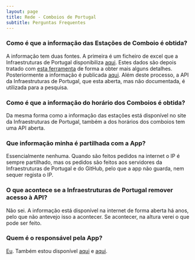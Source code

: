 ```yaml
---
layout: page
title: Rede - Comboios de Portugal
subtitle: Perguntas Frequentes
---
```


### Como é que a informação das Estações de Comboio é obtida?
A informação tem duas fontes. A primeira é um ficheiro de excel que a Infraestruturas de Portugal disponibiliza [aqui](https://dados.gov.pt/pt/datasets/estacoes-e-apeadeiros/). Estes dados são depois tratado com [esta ferramenta](https://github.com/joaoc-pires/PTStations) de forma a obter mais alguns detalhes. Posteriormente a informação é publicada [aqui](https://dados.gov.pt/pt/datasets/estacoes-e-apeadeiros-dos-caminhos-de-ferro-portugueses/).
Além deste processo, a API da Infraestruturas de Portugal, que esta aberta, mas não documentada, é utilizada para a pesquisa.

### Como é que a informação do horário dos Comboios é obtida?
Da mesma forma como a informação das estações está disponível no site da Infraestruturas de Portugal, também a dos horários dos comboios tem uma API aberta.

### Que informação minha é partilhada com a App?
Essencialmente nenhuma. Quando são feitos pedidos na internet o IP é sempre partilhado, mas os pedidos são feitos aos servidores da Infraestruturas de Portugal e do GitHub, pelo que a app não guarda, nem sequer regista o IP.

### O que acontece se a Infraestruturas de Portugal remover acesso à API?
Não sei. A informação está disponível na internet de forma aberta há anos, pelo que não antevejo isso a acontecer. Se acontecer, na altura verei o que pode ser feito.

### Quem é o responsável pela App?
[Eu](https://joaopires.com). Também estou disponível [aqui](https://twitter.com/_joaocpires) e [aqui](mailto:developer@joaopires.com).
